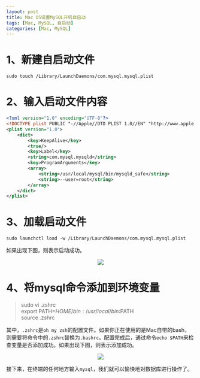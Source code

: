 ```yaml
---
layout: post
title: Mac OS设置MySQL开机自启动
tags: [Mac, MySQL, 自启动]
categories: [Mac, MySQL]
---
```





# 1、新建自启动文件
```
sudo touch /Library/LaunchDaemons/com.mysql.mysql.plist
```

# 2、输入启动文件内容
``` xml
<?xml version="1.0" encoding="UTF-8"?>
<!DOCTYPE plist PUBLIC "-//Apple//DTD PLIST 1.0//EN" "http://www.apple.com/DTDs/PropertyList-1.0.dtd">
<plist version="1.0">
    <dict>
        <key>KeepAlive</key>
        <true/>
        <key>Label</key>
        <string>com.mysql.mysqld</string>
        <key>ProgramArguments</key>
        <array>
            <string>/usr/local/mysql/bin/mysqld_safe</string>
            <string>--user=root</string>
        </array>
    </dict>
</plist>
```

# 3、加载启动文件
```
sudo launchctl load -w /Library/LaunchDaemons/com.mysql.mysql.plist
```

如果出现下图，则表示启动成功。

<div style="text-align: center;">
	<image src="{{ post.url }}/static/images/mysql/auto_launch_success.png"></image>
</div>

# 4、将mysql命令添加到环境变量
> sudo vi .zshrc  
> export PATH=$HOME/bin:/usr/local/bin:$PATH  
> source .zshrc

其中，`.zshrc`是`oh my zsh`的配置文件。如果你正在使用的是Mac自带的bash，则需要将命令中的`.zshrc`替换为`.bashrc`。配置完成后，通过命令`echo $PATH`来检查变量是否添加成功。如果出现下图，则表示添加成功。

<div style="text-align: center;">
	<image src="{{ post.url }}/static/images/mysql/env.png"></image>
</div>

接下来，在终端的任何地方输入`mysql`，我们就可以愉快地对数据库进行操作了。



